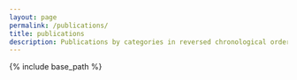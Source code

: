 ```yaml
---
layout: page
permalink: /publications/
title: publications
description: Publications by categories in reversed chronological order. Generated by jekyll-scholar.
---
```


{% include base_path %}

<script src="http://bibbase.org/show?bib={{ 'https%3A%2Fgithub.com%2Fdavidcraigpenner%2Fpapers%2Fpapers.bib' }}&jsonp=1"></script> 

<script src="https://bibbase.org/show?bib=https%3A%2F%2Fal-folio%2Fassets%2Fstatic%2Fpapers.bib&jsonp=1"></script>

<script src="https://bibbase.org/show?bib=https%3A%2F%2Ftianhao.wang%2Ffiles%2Ftianhao.bib&jsonp=1"></script>


